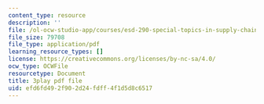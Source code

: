 ```yaml
---
content_type: resource
description: ''
file: /ol-ocw-studio-app/courses/esd-290-special-topics-in-supply-chain-management-spring-2005/efd6fd492f902d24fdff4f1d5d8c6517_b9X0osuciZI.pdf
file_size: 79708
file_type: application/pdf
learning_resource_types: []
license: https://creativecommons.org/licenses/by-nc-sa/4.0/
ocw_type: OCWFile
resourcetype: Document
title: 3play pdf file
uid: efd6fd49-2f90-2d24-fdff-4f1d5d8c6517
---
```

